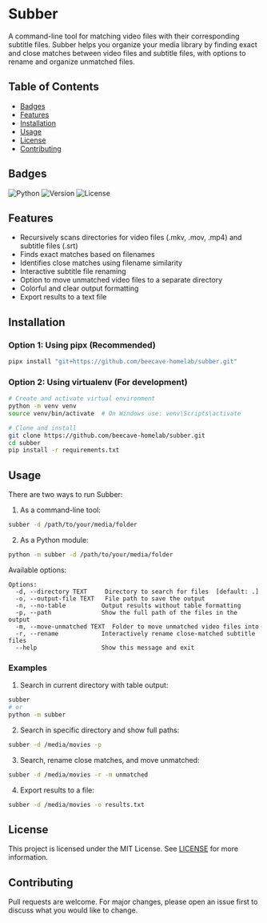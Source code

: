 # Subber

A command-line tool for matching video files with their corresponding subtitle files. Subber helps you organize your media library by finding exact and close matches between video files and subtitle files, with options to rename and organize unmatched files.

## Table of Contents

- [Badges](#badges)
- [Features](#features)
- [Installation](#installation)
- [Usage](#usage)
- [License](#license)
- [Contributing](#contributing)

## Badges

![Python](https://img.shields.io/badge/Python-3.6%2B-blue)
![Version](https://img.shields.io/badge/version-0.2.0-green)
![License](https://img.shields.io/badge/license-MIT-blue)

## Features

- Recursively scans directories for video files (.mkv, .mov, .mp4) and subtitle files (.srt)
- Finds exact matches based on filenames
- Identifies close matches using filename similarity
- Interactive subtitle file renaming
- Option to move unmatched video files to a separate directory
- Colorful and clear output formatting
- Export results to a text file

## Installation

### Option 1: Using pipx (Recommended)

```bash
pipx install "git+https://github.com/beecave-homelab/subber.git"
```

### Option 2: Using virtualenv (For development)

```bash
# Create and activate virtual environment
python -m venv venv
source venv/bin/activate  # On Windows use: venv\Scripts\activate

# Clone and install
git clone https://github.com/beecave-homelab/subber.git
cd subber
pip install -r requirements.txt
```

## Usage

There are two ways to run Subber:

1. As a command-line tool:
```bash
subber -d /path/to/your/media/folder
```

2. As a Python module:
```bash
python -m subber -d /path/to/your/media/folder
```

Available options:

```
Options:
  -d, --directory TEXT     Directory to search for files  [default: .]
  -o, --output-file TEXT   File path to save the output
  -n, --no-table          Output results without table formatting
  -p, --path              Show the full path of the files in the output
  -m, --move-unmatched TEXT  Folder to move unmatched video files into
  -r, --rename            Interactively rename close-matched subtitle files
  --help                  Show this message and exit
```

### Examples

1. Search in current directory with table output:
```bash
subber
# or
python -m subber
```

2. Search in specific directory and show full paths:
```bash
subber -d /media/movies -p
```

3. Search, rename close matches, and move unmatched:
```bash
subber -d /media/movies -r -m unmatched
```

4. Export results to a file:
```bash
subber -d /media/movies -o results.txt
```

## License

This project is licensed under the MIT License. See [LICENSE](LICENSE) for more information.

## Contributing

Pull requests are welcome. For major changes, please open an issue first to discuss what you would like to change.
